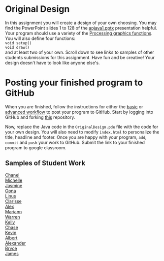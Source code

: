 Original Design
===============

In this assignment you will create a design of your own choosing. You may find the PowerPoint slides 1 to 128 of the [apjava1.pptx](https://drive.google.com/open?id=0Bz2ZkT6qWPYTVkF4Q19aZ3dfdk0) presentation helpful. Your program should use a variety of the [Processing graphics functions](https://processing.org/reference/). You will also define four functions:  
`void setup()`  
`void draw()`  
and at least two of your own. Scroll down to see links to samples of other students submissions for this assignment. Have fun and be creative! Your design doesn't have to look like anyone else's.

Posting your finished program to GitHub
=======================================
When you are finished, follow the instructions for either the [basic](https://github.com/APCSLowell/SampleAssignmentSimple) or [advanced workflow](https://github.com/APCSLowell/SampleAssignment) to post your program to GitHub. Start by logging into GitHub and forking [this](https://github.com/LowellSampleClass/OriginalDesign) repository.  

Now, replace the Java code in the `OriginalDesign.pde` file with the code for your own design. You will also need to modify `index.html` to personalize the title, headline and footer. Once you are happy with your program, `add`, `commit` and `push` your work to GitHub. Submit the link to your finished program to google classroom.

Samples of Student Work
-----------------------
[Chanel](https://chan3l.github.io/OriginalDesign/)   
[Michelle](https://misyel.github.io/OriginalDesign/)   
[Jasmine](https://jizeng2.github.io/OriginalDesign/)   
[Oona](https://oonarisseadams.github.io/OriginalDesign/)   
[Linus](https://linusng15.github.io/OriginalDesign/)   
[Clarisse](https://claruino.github.io/OriginalDesign/)   
[Alex](https://parkore9920.github.io/OriginalDesign/)   
[Mariann](https://mariann-lowellapcs.github.io/OriginalDesign/)   
[Warren](https://werren.github.io/OriginalDesign/)   
[Kelly](https://kellykelp.github.io/OriginalDesign/)   
[Chase](https://chaseabm.github.io/OriginalDesign/)   
[Kevin](https://kecoffey1.github.io/OriginalDesign/)   
[Albert](https://albertma222.github.io/OriginalDesign/)   
[Alexander](http://gh.epixtallion.tk/OriginalDesign/)   
[Bryce](https://brmao123.github.io/SampleAssignment/)   
[James](https://james168ma.github.io/OriginalDesign/)   

